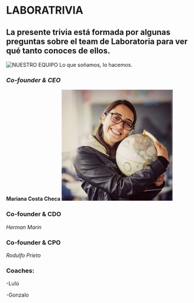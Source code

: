 LABORATRIVIA
==========
## La presente trivia está formada por algunas preguntas sobre el team de Laboratoria para ver qué tanto conoces de ellos.

![NUESTRO EQUIPO Lo que soñamos, lo hacemos.](https://lavca.org/wp-content/uploads/2017/11/laboratoria.jpg)

### *Co-founder & CEO*
__Mariana Costa Checa__
![Mariana](pictures/mary.jpg)

### Co-founder & CDO
_Herman Marin_

### Co-founder & CPO
_Rodulfo Prieto_

### Coaches:

-Lulú

-Gonzalo
